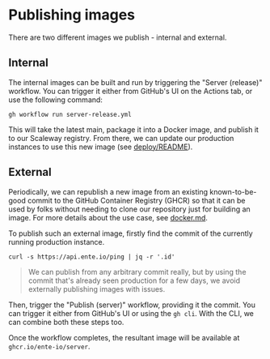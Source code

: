# Publishing images

There are two different images we publish - internal and external.

## Internal

The internal images can be built and run by triggering the "Server (release)"
workflow. You can trigger it either from GitHub's UI on the Actions tab, or use
the following command:

    gh workflow run server-release.yml

This will take the latest main, package it into a Docker image, and publish it
to our Scaleway registry. From there, we can update our production instances to
use this new image (see [deploy/README](../scripts/deploy/README.md)).

## External

Periodically, we can republish a new image from an existing known-to-be-good
commit to the GitHub Container Registry (GHCR) so that it can be used by folks
without needing to clone our repository just for building an image. For more
details about the use case, see [docker.md](docker.md).

To publish such an external image, firstly find the commit of the currently
running production instance.

    curl -s https://api.ente.io/ping | jq -r '.id'

> We can publish from any arbitrary commit really, but by using the commit
> that's already seen production for a few days, we avoid externally publishing
> images with issues.

Then, trigger the "Publish (server)" workflow, providing it the commit. You can
trigger it either from GitHub's UI or using the `gh cli`. With the CLI, we can
combine both these steps too.

Once the workflow completes, the resultant image will be available at `ghcr.io/ente-io/server`.
